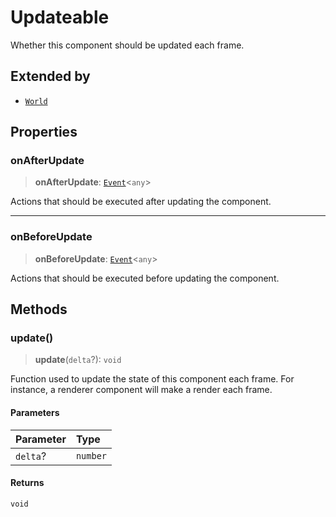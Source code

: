 # Updateable

Whether this component should be updated each frame.

## Extended by

- [`World`](World.md)

## Properties

### onAfterUpdate

> **onAfterUpdate**: [`Event`](../classes/Event.md)\<`any`\>

Actions that should be executed after updating the component.

***

### onBeforeUpdate

> **onBeforeUpdate**: [`Event`](../classes/Event.md)\<`any`\>

Actions that should be executed before updating the component.

## Methods

### update()

> **update**(`delta`?): `void`

Function used to update the state of this component each frame. For
instance, a renderer component will make a render each frame.

#### Parameters

| Parameter | Type |
| :------ | :------ |
| `delta`? | `number` |

#### Returns

`void`
